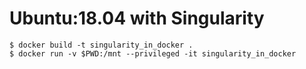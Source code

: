 # Ubuntu:18.04 with Singularity

```
$ docker build -t singularity_in_docker .
$ docker run -v $PWD:/mnt --privileged -it singularity_in_docker
```
